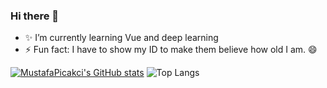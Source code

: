 ### Hi there 👋

<!--
**MustafaPicakci/MustafaPicakci** is a ✨ _special_ ✨ repository because its `README.md` (this file) appears on your GitHub profile.
-->







- ✨ I’m currently learning Vue and deep learning
- ⚡ Fun fact: I have to show my ID to make them believe how old I am. 😄

[![MustafaPicakci's GitHub stats](https://github-readme-stats.vercel.app/api?username=MustafaPicakci)](https://github.com/MustafaPicakci/github-readme-stats)
![Top Langs](https://github-readme-stats.vercel.app/api/top-langs/?username=MustafaPicakci)
